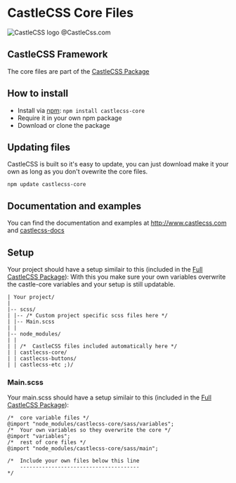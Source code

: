# CastleCSS Core Files
![CastleCSS logo @CastleCss.com](https://www.doordarius.nl/castlecss-logo-250.png)

## CastleCSS Framework
The core files are part of the [CastleCSS Package](https://github.com/CastleCSS/castlecss)


## How to install
- Install via [npm](https://www.npmjs.com/): ```npm install castlecss-core```
- Require it in your own npm package
- Download or clone the package

## Updating files
CastleCSS is built so it's easy to update, you can just download make it your own as long as you don't ovewrite the core files. 

```npm update castlecss-core```

## Documentation and examples
You can find the documentation and examples at http://www.castlecss.com and [castlecss-docs](https://github.com/CastleCSS/castlecss-buttons)

## Setup
Your project should have a setup similair to this (included in the [Full CastleCSS Package](https://github.com/CastleCSS/castlecss)):
With this you make sure your own variables overwrite the castle-core variables and your setup is still updatable.

```
| Your project/
|
|-- scss/ 
| |-- /* Custom project specific scss files here */
| |-- Main.scss
| |
|-- node_modules/
| | 
| | /*	CastleCSS files included automatically here */
| | castlecss-core/
| | castlecss-buttons/
| | castlecss-etc ;)/
```

### Main.scss
Your main.scss should have a setup similair to this (included in the [Full CastleCSS Package](https://github.com/CastleCSS/castlecss)):

```
/*  core variable files */
@import "node_modules/castlecss-core/sass/variables";
/*  Your own variables so they overwrite the core */
@import "variables";
/*  rest of core files */
@import "node_modules/castlecss-core/sass/main";
 
/*  Include your own files below this line
    --------------------------------------
*/
```
